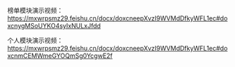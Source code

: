 榜单模块演示视频：https://mxwrpsmz29.feishu.cn/docx/doxcneepXvzI9WVMdDfkyWFL1ec#doxcnygMSoUYKO4syIxNULxJfdd

个人模块演示视频：https://mxwrpsmz29.feishu.cn/docx/doxcneepXvzI9WVMdDfkyWFL1ec#doxcnmCEMWmeGYOQmSg0YcgwE2f
